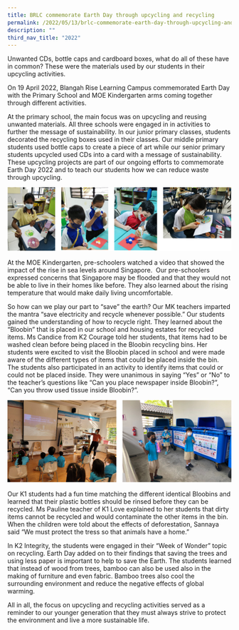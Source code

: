 ```yaml
---
title: BRLC commemorate Earth Day through upcycling and recycling
permalink: /2022/05/13/brlc-commemorate-earth-day-through-upcycling-and-recycling/
description: ""
third_nav_title: "2022"
---
```

<p>Unwanted CDs, bottle caps and cardboard boxes, what do all of these have in common? These were the materials used by our students in their upcycling activities.</p>
<p>On 19 April 2022, Blangah Rise Learning Campus commemorated Earth Day with the Primary School and MOE Kindergarten arms coming together through different activities.</p>
<p>At the primary school, the main focus was on upcycling and reusing unwanted materials. All three schools were engaged in in activities to further the message of sustainability. In our junior primary classes, students decorated the recycling boxes used in their classes. Our middle primary students used bottle caps to create a piece of art while our senior primary students upcycled used CDs into a card with a message of sustainability. These upcycling projects are part of our ongoing efforts to commemorate Earth Day 2022 and to teach our students how we can reduce waste through upcycling.</p>
<img src="/images/upcycling.png">
<p>At the MOE Kindergarten, pre-schoolers watched a video that showed the impact of the rise in sea levels around Singapore. &nbsp;Our pre-schoolers expressed concerns that Singapore may be flooded and that they would not be able to live in their homes like before. They also learned about the rising temperature that would make daily living uncomfortable.</p>
<p>So how can we play our part to “save” the earth? Our MK teachers imparted the mantra “save electricity and recycle whenever possible.” Our students gained the understanding of how to recycle right. They learned about the “Bloobin” that is placed in our school and housing estates for recycled items. Ms Candice from K2 Courage told her students, that items had to be washed clean before being placed in the Bloobin recycling bins. Her students were excited to visit the Bloobin placed in school and were made aware of the different types of items that could be placed inside the bin. The students also participated in an activity to identify items that could or could not be placed inside. They were unanimous in saying “Yes” or “No” to the teacher’s questions like “Can you place newspaper inside Bloobin?”, “Can you throw used tissue inside Bloobin?”.</p>
<img src="/images/upcyling1.png">
<p>Our K1 students had a fun time matching the different identical Bloobins and learned that their plastic bottles should be rinsed before they can be recycled. Ms Pauline teacher of K1 Love explained to her students that dirty items cannot be recycled and would contaminate the other items in the bin. When the children were told about the effects of deforestation, Sannaya said “We must protect the tress so that animals have a home.”</p>
<p>In K2 Integrity, the students were engaged in their “Week of Wonder” topic on recycling. Earth Day added on to their findings that saving the trees and using less paper is important to help to save the Earth. The students learned that instead of wood from trees, bamboo can also be used also in the making of furniture and even fabric. Bamboo trees also cool the surrounding environment and reduce the negative effects of global warming.</p>
<p>All in all, the focus on upcycling and recycling activities served as a reminder to our younger generation that they must always strive to protect the environment and live a more sustainable life.</p>